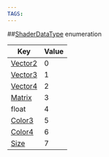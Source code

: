 ```yaml
---
TAGS:
---
```

##[ShaderDataType](/classes/2.4/ShaderDataType) enumeration

Key | Value
---|---
[Vector2](/classes/2.4/Vector2) | 0
[Vector3](/classes/2.4/Vector3) | 1
[Vector4](/classes/2.4/Vector4) | 2
[Matrix](/classes/2.4/Matrix) | 3
float | 4
[Color3](/classes/2.4/Color3) | 5
[Color4](/classes/2.4/Color4) | 6
[Size](/classes/2.4/Size) | 7


